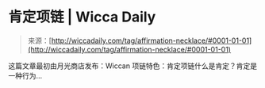 <!--yml

分类：未分类

日期：2024-06-12 18:25:44

-->

# 肯定项链 | Wicca Daily

> 来源：[http://wiccadaily.com/tag/affirmation-necklace/#0001-01-01](http://wiccadaily.com/tag/affirmation-necklace/#0001-01-01)

这篇文章最初由月光商店发布：Wiccan 项链特色：肯定项链什么是肯定？肯定是一种行为…
